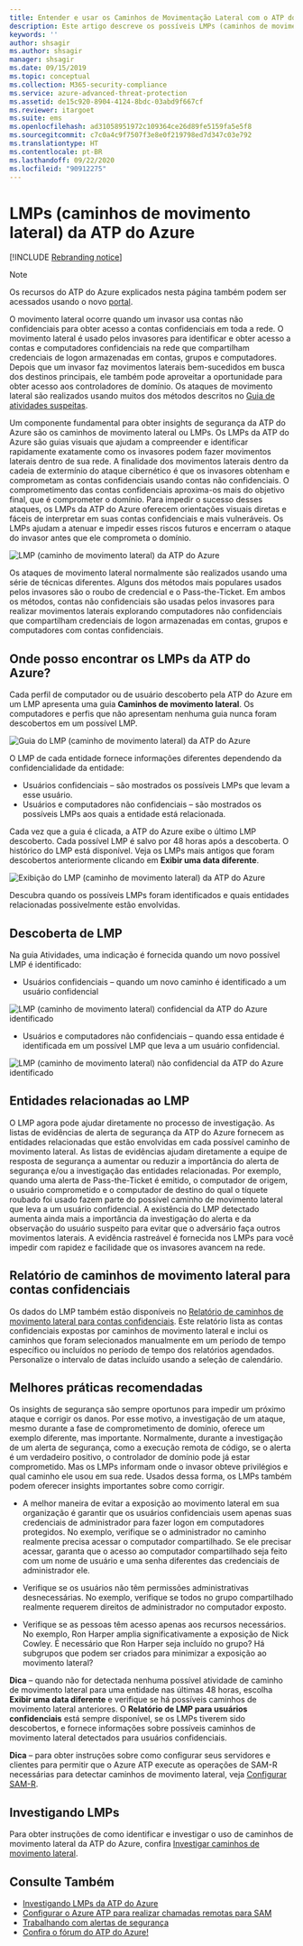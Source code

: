 ```yaml
---
title: Entender e usar os Caminhos de Movimentação Lateral com o ATP do Azure
description: Este artigo descreve os possíveis LMPs (caminhos de movimento lateral) da ATP (Proteção Avançada contra Ameaças) do Azure.
keywords: ''
author: shsagir
ms.author: shsagir
manager: shsagir
ms.date: 09/15/2019
ms.topic: conceptual
ms.collection: M365-security-compliance
ms.service: azure-advanced-threat-protection
ms.assetid: de15c920-8904-4124-8bdc-03abd9f667cf
ms.reviewer: itargoet
ms.suite: ems
ms.openlocfilehash: ad31058951972c109364ce26d89fe5159fa5e5f8
ms.sourcegitcommit: c7c0a4c9f7507f3e8e0f219798ed7d347c03e792
ms.translationtype: HT
ms.contentlocale: pt-BR
ms.lasthandoff: 09/22/2020
ms.locfileid: "90912275"
---
```

# <a name="azure-atp-lateral-movement-paths-lmps"></a>LMPs (caminhos de movimento lateral) da ATP do Azure 

[!INCLUDE [Rebranding notice](includes/rebranding.md)]

> [!NOTE]
> Os recursos do ATP do Azure explicados nesta página também podem ser acessados usando o novo [portal](https://portal.cloudappsecurity.com).

O movimento lateral ocorre quando um invasor usa contas não confidenciais para obter acesso a contas confidenciais em toda a rede. O movimento lateral é usado pelos invasores para identificar e obter acesso a contas e computadores confidenciais na rede que compartilham credenciais de logon armazenadas em contas, grupos e computadores. Depois que um invasor faz movimentos laterais bem-sucedidos em busca dos destinos principais, ele também pode aproveitar a oportunidade para obter acesso aos controladores de domínio. Os ataques de movimento lateral são realizados usando muitos dos métodos descritos no [Guia de atividades suspeitas](suspicious-activity-guide.md).

Um componente fundamental para obter insights de segurança da ATP do Azure são os caminhos de movimento lateral ou LMPs. Os LMPs da ATP do Azure são guias visuais que ajudam a compreender e identificar rapidamente exatamente como os invasores podem fazer movimentos laterais dentro de sua rede. A finalidade dos movimentos laterais dentro da cadeia de extermínio do ataque cibernético é que os invasores obtenham e comprometam as contas confidenciais usando contas não confidenciais. O comprometimento das contas confidenciais aproxima-os mais do objetivo final, que é comprometer o domínio. Para impedir o sucesso desses ataques, os LMPs da ATP do Azure oferecem orientações visuais diretas e fáceis de interpretar em suas contas confidenciais e mais vulneráveis. Os LMPs ajudam a atenuar e impedir esses riscos futuros e encerram o ataque do invasor antes que ele comprometa o domínio.

![LMP (caminho de movimento lateral) da ATP do Azure](media/atp-lmp.png)

Os ataques de movimento lateral normalmente são realizados usando uma série de técnicas diferentes. Alguns dos métodos mais populares usados pelos invasores são o roubo de credencial e o Pass-the-Ticket. Em ambos os métodos, contas não confidenciais são usadas pelos invasores para realizar movimentos laterais explorando computadores não confidenciais que compartilham credenciais de logon armazenadas em contas, grupos e computadores com contas confidenciais.

## <a name="where-can-i-find-azure-atp-lmps"></a>Onde posso encontrar os LMPs da ATP do Azure?

Cada perfil de computador ou de usuário descoberto pela ATP do Azure em um LMP apresenta uma guia **Caminhos de movimento lateral**. Os computadores e perfis que não apresentam nenhuma guia nunca foram descobertos em um possível LMP. 

![Guia do LMP (caminho de movimento lateral) da ATP do Azure](media/lateral-movement-path-tab.png)

O LMP de cada entidade fornece informações diferentes dependendo da confidencialidade da entidade: 
- Usuários confidenciais – são mostrados os possíveis LMPs que levam a esse usuário.
- Usuários e computadores não confidenciais – são mostrados os possíveis LMPs aos quais a entidade está relacionada. <br>

Cada vez que a guia é clicada, a ATP do Azure exibe o último LMP descoberto. Cada possível LMP é salvo por 48 horas após a descoberta. O histórico do LMP está disponível. Veja os LMPs mais antigos que foram descobertos anteriormente clicando em **Exibir uma data diferente**. 

![Exibição do LMP (caminho de movimento lateral) da ATP do Azure](media/atp-lmp-complete.png)

Descubra quando os possíveis LMPs foram identificados e quais entidades relacionadas possivelmente estão envolvidas. 

## <a name="lmp-discovery"></a>Descoberta de LMP

Na guia Atividades, uma indicação é fornecida quando um novo possível LMP é identificado:
- Usuários confidenciais – quando um novo caminho é identificado a um usuário confidencial

![LMP (caminho de movimento lateral) confidencial da ATP do Azure identificado](media/atp-lmp-activities.png)

- Usuários e computadores não confidenciais – quando essa entidade é identificada em um possível LMP que leva a um usuário confidencial.

![LMP (caminho de movimento lateral) não confidencial da ATP do Azure identificado](media/atp-lateral-non-sensitive.png)

## <a name="lmp-related-entities"></a>Entidades relacionadas ao LMP
O LMP agora pode ajudar diretamente no processo de investigação. As listas de evidências de alerta de segurança da ATP do Azure fornecem as entidades relacionadas que estão envolvidas em cada possível caminho de movimento lateral. As listas de evidências ajudam diretamente a equipe de resposta de segurança a aumentar ou reduzir a importância do alerta de segurança e/ou a investigação das entidades relacionadas. Por exemplo, quando uma alerta de Pass-the-Ticket é emitido, o computador de origem, o usuário comprometido e o computador de destino do qual o tíquete roubado foi usado fazem parte do possível caminho de movimento lateral que leva a um usuário confidencial. A existência do LMP detectado aumenta ainda mais a importância da investigação do alerta e da observação do usuário suspeito para evitar que o adversário faça outros movimentos laterais. A evidência rastreável é fornecida nos LMPs para você impedir com rapidez e facilidade que os invasores avancem na rede. 

## <a name="lateral-movement-paths-to-sensitive-accounts-report"></a>Relatório de caminhos de movimento lateral para contas confidenciais 
Os dados do LMP também estão disponíveis no [Relatório de caminhos de movimento lateral para contas confidenciais](investigate-lateral-movement-path.md). Este relatório lista as contas confidenciais expostas por caminhos de movimento lateral e inclui os caminhos que foram selecionados manualmente em um período de tempo específico ou incluídos no período de tempo dos relatórios agendados.  Personalize o intervalo de datas incluído usando a seleção de calendário. 

## <a name="preventative-best-practices"></a>Melhores práticas recomendadas
Os insights de segurança são sempre oportunos para impedir um próximo ataque e corrigir os danos. Por esse motivo, a investigação de um ataque, mesmo durante a fase de comprometimento de domínio, oferece um exemplo diferente, mas importante. Normalmente, durante a investigação de um alerta de segurança, como a execução remota de código, se o alerta é um verdadeiro positivo, o controlador de domínio pode já estar comprometido. Mas os LMPs informam onde o invasor obteve privilégios e qual caminho ele usou em sua rede. Usados dessa forma, os LMPs também podem oferecer insights importantes sobre como corrigir.  

- A melhor maneira de evitar a exposição ao movimento lateral em sua organização é garantir que os usuários confidenciais usem apenas suas credenciais de administrador para fazer logon em computadores protegidos. No exemplo, verifique se o administrador no caminho realmente precisa acessar o computador compartilhado. Se ele precisar acessar, garanta que o acesso ao computador compartilhado seja feito com um nome de usuário e uma senha diferentes das credenciais de administrador ele.

- Verifique se os usuários não têm permissões administrativas desnecessárias. No exemplo, verifique se todos no grupo compartilhado realmente requerem direitos de administrador no computador exposto.

- Verifique se as pessoas têm acesso apenas aos recursos necessários. No exemplo, Ron Harper amplia significativamente a exposição de Nick Cowley. É necessário que Ron Harper seja incluído no grupo? Há subgrupos que podem ser criados para minimizar a exposição ao movimento lateral?

**Dica** – quando não for detectada nenhuma possível atividade de caminho de movimento lateral para uma entidade nas últimas 48 horas, escolha **Exibir uma data diferente** e verifique se há possíveis caminhos de movimento lateral anteriores. O **Relatório de LMP para usuários confidenciais** está sempre disponível, se os LMPs tiverem sido descobertos, e fornece informações sobre possíveis caminhos de movimento lateral detectados para usuários confidenciais. 

**Dica** – para obter instruções sobre como configurar seus servidores e clientes para permitir que o Azure ATP execute as operações de SAM-R necessárias para detectar caminhos de movimento lateral, veja [Configurar SAM-R](install-step8-samr.md).


## <a name="investigating-lmps"></a>Investigando LMPs
Para obter instruções de como identificar e investigar o uso de caminhos de movimento lateral da ATP do Azure, confira [Investigar caminhos de movimento lateral](investigate-lateral-movement-path.md).


## <a name="see-also"></a>Consulte Também
- [Investigando LMPs da ATP do Azure](investigate-lateral-movement-path.md)
- [Configurar o Azure ATP para realizar chamadas remotas para SAM](install-step8-samr.md)
- [Trabalhando com alertas de segurança](working-with-suspicious-activities.md)
- [Confira o fórum do ATP do Azure!](https://aka.ms/azureatpcommunity)
